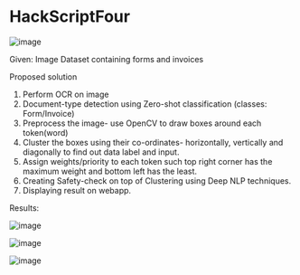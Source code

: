 # HackScriptFour
![image](https://github.com/anwesha2812/HackScriptFour/assets/78586680/862fbe7f-16b2-45ab-a039-2f20970f0b29)

Given: Image Dataset containing forms and invoices

Proposed solution
1. Perform OCR on image
2. Document-type detection using Zero-shot classification (classes: Form/Invoice)
3. Preprocess the image- use OpenCV to draw boxes around each token(word)
4. Cluster the boxes using their co-ordinates- horizontally, vertically and diagonally to find out data label and input.
5. Assign weights/priority to each token such top right corner has the maximum weight and bottom left has the least.
6. Creating Safety-check on top of Clustering using Deep NLP techniques.
7. Displaying result on webapp.


Results:

![image](https://github.com/anwesha2812/HackScriptFour/assets/78586680/5b38fd47-13be-4a4b-a5c6-cd5b4950b329)

![image](https://github.com/anwesha2812/HackScriptFour/assets/78586680/69d2e05d-d951-48c3-8eeb-5ff92b3937d7)

![image](https://github.com/anwesha2812/HackScriptFour/assets/78586680/873c47d6-65db-4536-ac1e-0b32d46c39b2)




